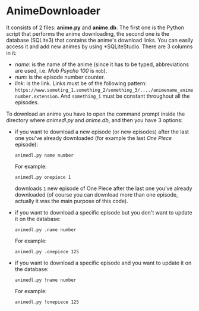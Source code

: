 # AnimeDownloader

It consists of 2 files: **anime.py** and **anime.db**.
The first one is the Python script that performs the anime downloading, the second one is the database (SQLite3) that contains the anime's download links. You can easily access it and add new animes by using *SQLiteStudio. There are 3 columns in it:

- *name*: is the name of the anime (since it has to be typed, abbreviations are used, i.e. *Mob Psycho 100* is ```mob```).
- *num*: is the episode number counter.
- *link*: is the link. Links must be of the following pattern: ```https://www.someting_1.something_2/something_3/..../animename_animenumber.extension```. And ```something_i``` must be constant throughout all the episodes.

To download an anime you have to open the command prompt inside the directory where *animedl.py* and *anime.db*, and then you have 3 options:

- if you want to download a new episode (or new episodes) after the last one you've already downloaded (for example the last *One Piece* episode):

      animedl.py name number
    
  For example:

      animedl.py onepiece 1

  downloads ```1``` new episode of One Piece after the last one you've already downloaded (of course you can download more than one episode, actually it was the main purpose of this code).

- if you want to download a specific episode but you don't want to update it on the database:

      animedl.py .name number

  For example:

      animedl.py .onepiece 125

- if you want to download a specific episode and you want to update it on the database:

      animedl.py !name number

  For example:

      animedl.py !onepiece 125
